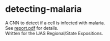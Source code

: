 # detecting-malaria
A CNN to detect if a cell is infected with malaria. <br>
See [report.pdf](https://github.com/aaggupta07/detecting-malaria/blob/main/report.pdf) for details. <br>
Written for the IJAS Regional/State Expositions.
